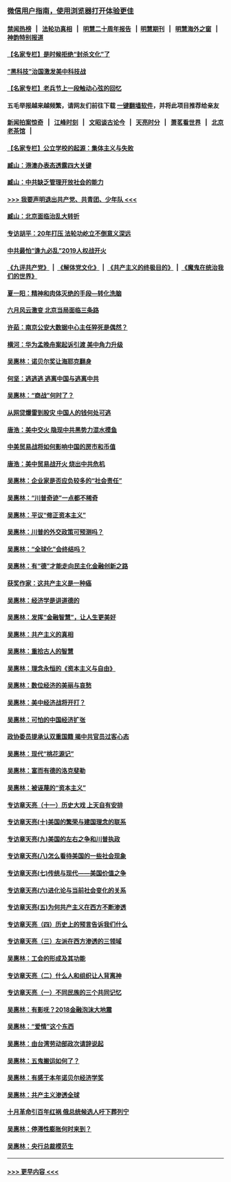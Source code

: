 ### [微信用户指南，使用浏览器打开体验更佳](https://github.com/gfw-breaker/banned-news1/blob/master/indexes/wechat-guide.md?t=0)
#### [禁闻热榜](热点新闻.md?t=0)  &nbsp;&nbsp;|&nbsp;&nbsp; [法轮功真相](https://github.com/gfw-breaker/truth/blob/master/README.md?t=0) &nbsp;&nbsp;|&nbsp;&nbsp; [明慧二十周年报告](https://github.com/gfw-breaker/mh-reports/blob/master/README.md?t=0) &nbsp;&nbsp;|&nbsp;&nbsp;[明慧期刊](https://github.com/gfw-breaker/mh-qikan) &nbsp;&nbsp;|&nbsp;&nbsp; [明慧海外之窗](https://github.com/gfw-breaker/mh-news/blob/master/README.md?t=0) &nbsp;&nbsp;|&nbsp;&nbsp; [神韵特别报道](https://github.com/gfw-breaker/mh-news/blob/master/shenyun.md?t=0)
#### [【名家专栏】是时候拒绝“封杀文化”了](../pages/nsc423/n11814093.md?t=02121544) 
#### [“黑科技”治国激发美中科技战](../pages/nsc423/n11638056.md?t=02121544) 
#### [【名家专栏】老兵节上一段触动心弦的回忆](../pages/nsc423/n11646016.md?t=02121544) 
#### 五毛举报越来越频繁，请网友们前往下载 [一键翻墙软件](https://github.com/gfw-breaker/ssr-accounts)，并将此项目推荐给亲友
#### [新闻拍案惊奇](https://github.com/gfw-breaker/banned-news1/blob/master/pages/link4.md) &nbsp;&nbsp;|&nbsp;&nbsp; [江峰时刻](https://github.com/gfw-breaker/banned-news1/blob/master/pages/link4.md) &nbsp;&nbsp;|&nbsp;&nbsp; [文昭谈古论今](https://github.com/gfw-breaker/banned-news1/blob/master/pages/link4.md) &nbsp;&nbsp;|&nbsp;&nbsp; [天亮时分](https://github.com/gfw-breaker/banned-news1/blob/master/pages/link4.md) &nbsp;&nbsp;|&nbsp;&nbsp; [萧茗看世界](https://github.com/gfw-breaker/banned-news1/blob/master/pages/link4.md) &nbsp;&nbsp;|&nbsp;&nbsp; [北京老茶馆](https://github.com/gfw-breaker/banned-news1/blob/master/pages/link4.md) &nbsp;&nbsp;|&nbsp;&nbsp; 
#### [【名家专栏】公立学校的起源：集体主义与失败](../pages/nsc423/n11601833.md?t=02121544) 
#### [臧山：港澳办表态透露四大关键](../pages/nsc423/n11421628.md?t=02121544) 
#### [臧山：中共缺乏管理开放社会的能力](../pages/nsc423/n11407457.md?t=02121544) 
#### [>>> 我要声明退出共产党、共青团、少年队 <<<](https://github.com/begood0513/goodnews/blob/master/quit/letter.md) 
#### [臧山：北京面临治乱大转折](../pages/nsc423/n11406895.md?t=02121544) 
#### [专访胡平：20年打压 法轮功屹立不倒意义深远](../pages/nsc423/n11398800.md?t=02121544) 
#### [中共最怕“逢九必乱”2019人权战开火](../pages/nsc423/n11385248.md?t=02121544) 
#### [《九评共产党》](https://github.com/begood0513/9ping.md/blob/master/README.md) &nbsp;|&nbsp; [《解体党文化》](../../../../jtdwh.md/blob/master/README.md)  &nbsp;|&nbsp; [《共产主义的终极目的》](../../../../gczydzjmd.md/blob/master/README.md) &nbsp;|&nbsp; [《魔鬼在统治我们的世界》](../../../../mgztzwmdsj.md/blob/master/README.md) 
#### [夏一阳：精神和肉体灭绝的手段—转化洗脑](../pages/nsc423/n11368250.md?t=02121544) 
#### [六月风云激变 北京当局面临三条路](../pages/nsc423/n11313668.md?t=02121544) 
#### [许茹：南京公安大数据中心主任猝死是偶然？](../pages/nsc423/n11064744.md?t=02121544) 
#### [横河：华为孟晚舟案起诉引渡 美中角力升级](../pages/nsc423/n11027230.md?t=02121544) 
#### [吴惠林：诺贝尔奖让海耶克翻身](../pages/nsc423/n10890049.md?t=02121544) 
#### [何坚：逃逃逃 逃离中国与逃离中共](../pages/nsc423/n10592891.md?t=02121544) 
#### [吴惠林：“商战”何时了？](../pages/nsc423/n10573558.md?t=02121544) 
#### [从网贷爆雷到股灾 中国人的钱何处可逃](../pages/nsc423/n10572800.md?t=02121544) 
#### [唐浩：美中交火 隐现中共黑势力混水摸鱼](../pages/nsc423/n10544040.md?t=02121544) 
#### [中美贸易战将如何影响中国的房市和币值](../pages/nsc423/n10543697.md?t=02121544) 
#### [唐浩：美中贸易战开火 烧出中共危机](../pages/nsc423/n10540126.md?t=02121544) 
#### [吴惠林：企业家是否应负较多的“社会责任”](../pages/nsc423/n10535022.md?t=02121544) 
#### [吴惠林：“川普奇迹”一点都不稀奇](../pages/nsc423/n10512808.md?t=02121544) 
#### [吴惠林：平议“修正资本主义”](../pages/nsc423/n10495724.md?t=02121544) 
#### [吴惠林：川普的外交政策可预测吗？](../pages/nsc423/n10462387.md?t=02121544) 
#### [吴惠林：“全球化”会终结吗？](../pages/nsc423/n10452838.md?t=02121544) 
#### [吴惠林：有“德”才能走向民主化金融创新之路](../pages/nsc423/n10432292.md?t=02121544) 
#### [获奖作家：这共产主义是一种癌](../pages/nsc423/n10431541.md?t=02121544) 
#### [吴惠林：经济学是讲道德的](../pages/nsc423/n10398014.md?t=02121544) 
#### [吴惠林：发挥“金融智慧”，让人生更美好](../pages/nsc423/n10375019.md?t=02121544) 
#### [吴惠林：共产主义的真相](../pages/nsc423/n10351394.md?t=02121544) 
#### [吴惠林：重拾古人的智慧](../pages/nsc423/n10337691.md?t=02121544) 
#### [吴惠林：理念永恒的《资本主义与自由》](../pages/nsc423/n10316274.md?t=02121544) 
#### [吴惠林：数位经济的美丽与哀愁](../pages/nsc423/n10292946.md?t=02121544) 
#### [吴惠林：美中经济战将开打？](../pages/nsc423/n10258825.md?t=02121544) 
#### [吴惠林：可怕的中国经济扩张](../pages/nsc423/n10219147.md?t=02121544) 
#### [政协委员提承认双重国籍 揭中共官员过客心态](../pages/nsc423/n10208809.md?t=02121544) 
#### [吴惠林：现代“桃花源记”](../pages/nsc423/n10185234.md?t=02121544) 
#### [吴惠林：富而有德的洛克斐勒](../pages/nsc423/n10142264.md?t=02121544) 
#### [吴惠林：被诬蔑的“资本主义”](../pages/nsc423/n10124816.md?t=02121544) 
#### [专访章天亮（十一）历史大戏 上天自有安排](../pages/nsc423/n10094905.md?t=02121544) 
#### [专访章天亮(十)美国的繁荣与建国理念的联系](../pages/nsc423/n10094899.md?t=02121544) 
#### [专访章天亮(九)美国的左右之争和川普执政](../pages/nsc423/n10094889.md?t=02121544) 
#### [专访章天亮(八)怎么看待美国的一些社会现象](../pages/nsc423/n10094857.md?t=02121544) 
#### [专访章天亮(七)传统与现代——美国价值之争](../pages/nsc423/n10093140.md?t=02121544) 
#### [专访章天亮(六)进化论与当前社会变化的关系](../pages/nsc423/n10092036.md?t=02121544) 
#### [专访章天亮(五)为何共产主义在西方不断渗透](../pages/nsc423/n10083620.md?t=02121544) 
#### [专访章天亮（四）历史上的预言告诉我们什么](../pages/nsc423/n10083606.md?t=02121544) 
#### [专访章天亮（三）左派在西方渗透的三领域](../pages/nsc423/n10081115.md?t=02121544) 
#### [吴惠林：工会的形成及其功能](../pages/nsc423/n10080633.md?t=02121544) 
#### [专访章天亮（二）什么人和组织让人背离神](../pages/nsc423/n10076637.md?t=02121544) 
#### [专访章天亮（一）不同民族的三个共同记忆](../pages/nsc423/n10074188.md?t=02121544) 
#### [吴惠林：有影呒？2018金融泡沫大地震](../pages/nsc423/n10040534.md?t=02121544) 
#### [吴惠林：“爱情”这个东西](../pages/nsc423/n10019423.md?t=02121544) 
#### [吴惠林：由台湾劳动部政次请辞说起](../pages/nsc423/n9979679.md?t=02121544) 
#### [吴惠林：五鬼搬运如何了？](../pages/nsc423/n9925338.md?t=02121544) 
#### [吴惠林：有感于本年诺贝尔经济学奖](../pages/nsc423/n9871883.md?t=02121544) 
#### [吴惠林：共产主义渗透全球](../pages/nsc423/n9812748.md?t=02121544) 
#### [十月革命引百年红祸 俄总统候选人吁下葬列宁](../pages/nsc423/n9810182.md?t=02121544) 
#### [吴惠林：停滞性膨胀何时来到？](../pages/nsc423/n9764136.md?t=02121544) 
#### [吴惠林：央行总裁模范生](../pages/nsc423/n9728134.md?t=02121544) 

----
#### [ >>> 更早内容 <<< ](../indexes/nsc423-earlier.md)
